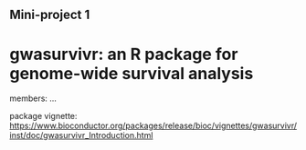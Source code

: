 ## Mini-project 1
# gwasurvivr: an R package for genome-wide survival analysis

members:
...

package vignette: https://www.bioconductor.org/packages/release/bioc/vignettes/gwasurvivr/inst/doc/gwasurvivr_Introduction.html
